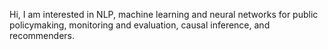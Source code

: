 Hi, I am interested in NLP, machine learning and neural networks for public policymaking, monitoring and evaluation, causal inference, and recommenders.
